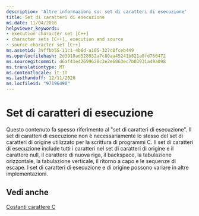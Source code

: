 ```yaml
---
description: 'Altre informazioni su: set di caratteri di esecuzione'
title: Set di caratteri di esecuzione
ms.date: 11/04/2016
helpviewer_keywords:
- execution character set [C++]
- character sets [C++], execution and source
- source character set [C++]
ms.assetid: 39ffbb55-11c1-4b6d-a105-327c0fceb449
ms.openlocfilehash: 2d3918ad528932a7c80aa45241b821a0fd766472
ms.sourcegitcommit: d6af41e42699628c3e2e6063ec7b03931a49a098
ms.translationtype: MT
ms.contentlocale: it-IT
ms.lasthandoff: 12/11/2020
ms.locfileid: "97196490"
---
```

# <a name="execution-character-set"></a>Set di caratteri di esecuzione

Questo contenuto fa spesso riferimento al "set di caratteri di esecuzione". Il set di caratteri di esecuzione non è necessariamente lo stesso del set di caratteri di origine utilizzato per la scrittura di programmi C. Il set di caratteri di esecuzione include tutti i caratteri nel set di caratteri di origine e il carattere null, il carattere di nuova riga, il backspace, la tabulazione orizzontale, la tabulazione verticale, il ritorno a capo e le sequenze di escape. I set di caratteri di esecuzione e di origine possono variare in altre implementazioni.

## <a name="see-also"></a>Vedi anche

[Costanti carattere C](../c-language/c-character-constants.md)
